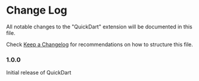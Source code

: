 # Change Log

All notable changes to the "QuickDart" extension will be documented in this file.

Check [Keep a Changelog](http://keepachangelog.com/) for recommendations on how to structure this file.

### 1.0.0

Initial release of QuickDart